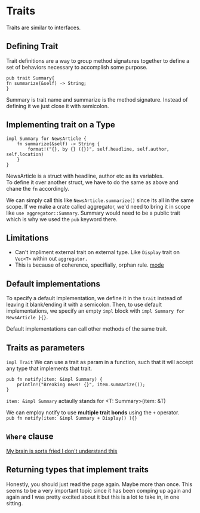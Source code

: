 # Traits  
Traits are similar to interfaces. 

## Defining Trait
Trait definitions are a way to group method signatures together to define a set of behaviors necessary to accomplish some purpose.  

```
pub trait Summary{
fn summarize(&self) -> String;
}
```
Summary is trait name and summarize is the method signature. Instead of defining it we just close it with semicolon.  

## Implementing trait on a Type  

```
impl Summary for NewsArticle {
    fn summarize(&self) -> String {
        format!("{}, by {} ({})", self.headline, self.author, self.location)
    }
}
``` 

NewsArticle is a struct with headline, author etc as its variables.  
To define it over another struct, we have to do the same as above and chane the `fn` accordingly.  

We can simply call this like `NewsArticle.summarize()` since its all in the same scope. If we make a crate called aggregator, we'd need to bring it in scope like `use aggregator::Summary`. Summary would need to be a public trait which is why we used the `pub` keyword there.  

## Limitations 
- Can't impliment external trait on external type. Like `Display` trait on `Vec<T>` within out `aggregator.`
- This is because of coherence, specifially, orphan rule. [mode](https://doc.rust-lang.org/book/ch10-02-traits.html#implementing-a-trait-on-a-type)

## Default implementations 
To specify a default implementation, we define it in the `trait` instead of leaving it blank/ending it with a semicolon. Then, to use default implementations,  we specify an empty `impl` block with `impl Summary for NewsArticle }{}`.

Default implementations can call other methods of the same trait.  

## Traits as parameters  
`impl Trait`
We can use a trait as param in a function, such that it will accept any type that implements that trait.  
```
pub fn notify(item: &impl Summary) {
    println!("Breaking news! {}", item.summarize());
}
```

`item: &impl Summary` actaully stands for <T: Summary>(item: &T)  

We can employ notify to use **multiple trait bonds** using the `+` operator.  
`pub fn notify(item: &impl Summary + Display() ){}`  

## `Where` clause
[My brain is sorta fried I don't understand this](https://doc.rust-lang.org/book/ch10-02-traits.html#clearer-trait-bounds-with-where-clauses)

## Returning types that implement traits  


Honestly, you should just read the page again. Maybe more than once. This seems to be a very important topic since it has been comping up again and again and I was pretty excited about it but this is a lot to take in, in one sitting.  
